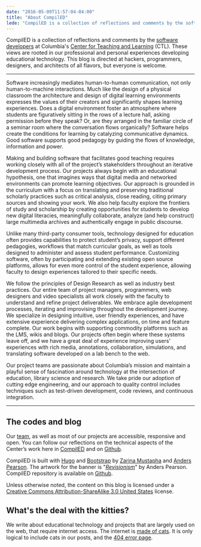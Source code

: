 ```yaml
---
date: "2016-05-09T11:57:04-04:00"
title: "About CompilED"
lede: "CompilED is a collection of reflections and comments by the software developers at Columbia's Center for Teaching and Learning (CTL). These views are rooted in our professional and personal experiences developing educational technology. This blog is directed at hackers, programmers, designers, and architects of all flavors, but everyone is welcome."
---
```


CompilED is a collection of reflections and comments by the [software developers](/authors/) at Columbia's [Center for Teaching and Learning](http://ctl.columbia.edu) (CTL). These views are rooted in our professional and personal experiences developing educational technology. This blog is directed at hackers, programmers, designers, and architects of all flavors, but everyone is welcome.

---------

Software increasingly mediates human-to-human communication, not only human-to-machine interactions. Much like the design of a physical classroom the architecture and design of digital learning environments expresses the values of their creators and significantly shapes learning experiences.  Does a digital environment foster an atmosphere where students are figuratively sitting in the rows of a lecture hall, asking permission before they speak? Or, are they arranged in the familiar circle of a seminar room where the conversation flows organically? Software helps create the conditions for learning by catalyzing communicative dynamics. Good software supports good pedagogy by guiding the flows of knowledge, information and power. 

Making and building software that facilitates good teaching requires working closely with all of the project’s stakeholders throughout an iterative development process. Our projects always begin with an educational hypothesis, one that imagines ways that digital media and networked environments can promote learning objectives. Our approach is grounded in the curriculum with a focus on translating and preserving traditional scholarly practices such as critical analysis, close reading, citing primary sources and showing your work. We also help faculty explore the frontiers of study and scholarship by creating opportunities for students to develop new digital literacies, meaningfully collaborate, analyze (and help construct) large multimedia archives and authentically engage in public discourse. 

Unlike many third-party consumer tools, technology designed for education often provides capabilities to protect student’s privacy, support different pedagogies, workflows that match curricular goals, as well as tools designed to administer and assess student performance. Customizing software, often by participating and extending existing open source platforms, allows for even more control of the student experience, allowing faculty to design experiences tailored to their specific needs. 

We follow the principles of Design Research as well as industry best practices. Our entire team of project managers, programmers, web designers and video specialists all work closely with the faculty to understand and refine project deliverables. We embrace agile development processes, iterating and improvising throughout the development journey. We specialize in designing intuitive, user friendly experiences, and have extensive experience delivering complex applications, on time and feature complete. Our work begins with supporting commodity platforms such as the LMS, wikis and blogs. Our projects often begin where these systems leave off, and we have a great deal of experience improving users’ experiences with rich media, annotations, collaboration, simulations, and translating software developed on a lab bench to the web. 

Our project teams are passionate about Columbia’s mission and maintain a playful sense of fascination around technology at the intersection of education, library science and research. We take pride our adoption of cutting edge engineering, and our approach to quality control includes techniques such as test-driven development, code reviews, and continuous integration.

---------

## The codes and blog

Our [team](http://ctl.columbia.edu/about/team/#devteam), as well as most of our projects are accessible, responsive and open. You can follow our reflections on the technical aspects of the Center’s work here in [CompilED](..) and on [Github](http://github.com/ccnmtl).

CompilED is built with [Hugo](https://gohugo.io/) and [Bootstrap](http://getbootstrap.com/) by [Zarina Mustapha](http://ctl.columbia.edu/about/team/mustapha/) and [Anders Pearson](http://ctl.columbia.edu/about/team/pearson/). The artwork for the banner is "<i>[Revisionism](https://myopica.org/oil/revisionism/)</i>" by Anders Pearson. CompilED repository is available on [Github](https://github.com/ccnmtl/compiled).

Unless otherwise noted, the content on this blog is licensed under a [Creative Commons Attribution-ShareAlike 3.0 United States](http://creativecommons.org/licenses/by-sa/3.0/us/) license.

## What's the deal with the kitties?

We write about educational technology and projects that are largely used on the web, that require internet access. The internet is [made of cats](https://en.wikipedia.org/wiki/Cats_and_the_Internet). It is only logical to include cats in our posts, and the [404 error page](/404.html).
